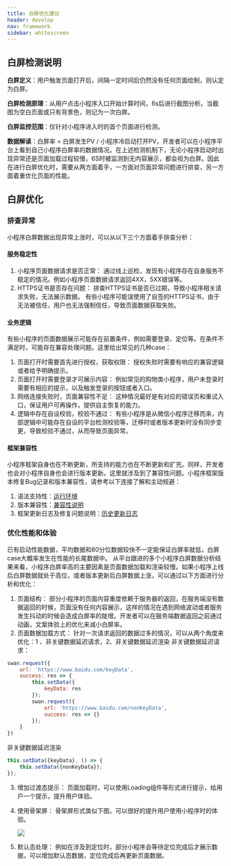 ```yaml
---
title: 白屏优化建议
header: develop
nav: framework
sidebar: whitescreen
---
```



## 白屏检测说明
**白屏定义**：用户触发页面打开后，间隔一定时间后仍然没有任何页面绘制，则认定为白屏。

**白屏检测原理**：从用户点击小程序入口开始计算时间，6s后进行截图分析。当截图为空白页面或只有背景色，则记为一次白屏。

**白屏监控范围**：仅针对小程序进入时的首个页面进行检测。

**数据解读**：白屏率 = 白屏发生PV / 小程序冷启动打开PV，开发者可以在小程序平台上看到自己小程序白屏率的数据情况。在上述检测机制下，无论小程序启动时出现异常还是页面加载过程较慢，6S时被监测到无内容展示，都会视为白屏。因此在进行白屏优化时，需要从两方面着手，一方面对页面异常问题进行排查，另一方面着重优化页面的性能。

## 白屏优化
###   排查异常
小程序白屏数据出现异常上涨时，可以从以下三个方面着手排查分析：
####   服务稳定性
1. 小程序页面数据请求是否正常：
通过线上巡检，发现有小程序存在自身服务不稳定的情况。例如小程序页面数据请求返回4XX，5XX错误等。
2. HTTPS证书是否存在问题：
排查HTTPS证书是否已过期，导致小程序相关请求失败，无法展示数据。
有些小程序可能误使用了自签的HTTPS证书，由于无法被信任，用户也无法强制信任，导致页面数据获取失败。

####  业务逻辑
有些小程序的页面数据展示可能存在前置条件，例如需要登录、定位等。在条件不满足时，可能存在兼容处理问题。这里给出常见的几种case：
1. 页面打开时需要首先进行授权，获取权限：
授权失败时需要有响应的兼容逻辑或者给予明确提示。
2. 页面打开时需要登录才可展示内容：
例如常见的购物类小程序，用户未登录时需要有相应的提示，以及触发登录的按钮或者入口。
3. 网络连接失败时，页面兼容性不足：
这种情况最好是有对应的错误页和重试入口，保证用户可再操作，提供自主恢复的能力。
4. 逻辑中存在自设校验，校验不通过：
有些小程序是从微信小程序迁移而来，内部逻辑中可能存在自设的平台检测校验等，迁移时或者版本更新时没有同步变更，导致校验不通过，从而导致页面异常。

####  框架兼容性
小程序框架自身也在不断更新，所支持的能力也在不断更新和扩充。同样，开发者也会对小程序自身也会进行版本更新。这里就涉及到了兼容性问题。小程序框架版本修复Bug记录和版本兼容性，请参考以下连接了解和主动规避：
1. 语法支持性：[运行环境](https://smartprogram.baidu.com/docs/develop/framework/operating-environment/)
2. 版本兼容性：[兼容性说明](https://smartprogram.baidu.com/docs/develop/swan/compatibility/)
3. 框架更新日志及修复问题说明：[历史更新日志](https://smartprogram.baidu.com/docs/develop/swan/swanchangelog/)

###  优化性能和体验
已有启动性能数据，平均数据和80分位数据较快不一定能保证白屏率就低，白屏case大概率发生在性能的长尾数据中。
从平台跟进的多个小程序白屏数据分析结果来看，小程序白屏率高的主要因素是页面数据加载和渲染较慢。如果小程序上线后白屏数据就处于高位，或者版本更新后白屏数据上涨，可以通过以下方面进行分析和优化：
1. 页面结构：
部分小程序的页面内容重度依赖于服务器的返回，在服务端没有数据返回的时候，页面没有任何内容展示，这样的情况在遇到网络波动或者服务发生抖动的时候会造成白屏率的陡增。开发者可以在服务端数据返回之前通过动画，文案体验上的优化来减小白屏率。
2. 页面数据加载方式：
针对一次请求返回的数据过多的情况，可以从两个角度来优化：1 、非关键数据延迟请求，2、非关键数据延迟渲染
非关键数据延迟请求：

```js
swan.request({
    url: 'https://www.baidu.com/keyData',
    success: res => {
        this.setData({
            keyData: res
        });
        swan.request({
            url: 'https://www.baidu.com/nonKeyData',
            success: res => {}
        });
    }
})
```

非关键数据延迟渲染
```js
this.setData({keyData}, () => {
    this.setData({nonKeyData});
});
```
3. 增加过渡态提示：
页面加载时，可以使用Loading组件等形式进行提示，给用户一个提示，提升用户体验。
4. 使用骨架屏：
骨架屏形式类似下图，可以很好的提升用户使用小程序时的体验。
    <div class="m-doc-custom-examples">

    <div class="m-doc-custom-examples-correct">
        <img src="../../../img/framwork/whitescreen.jpg">
    </div>
    <div class="m-doc-custom-examples-error ">
        <img src=" ">
    </div>
    </div>
5. 默认态处理：
例如在涉及到定位时，部分小程序会等待定位完成后才展示数据，可以增加默认态数据，定位完成后再更新页面数据。

